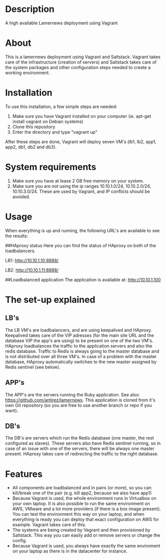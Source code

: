 # Description
A high available Lamernews deployment using Vagrant

# About
This is a lamernews deployment using Vagrant and Saltstack. Vagrant takes care of the infrastructure (creation of servers) and Saltstack takes care of the system packages and other configuration steps needed to create a working environment.

# Installation
To use this installation, a few simple steps are needed:
1. Make sure you have Vagrant installed on your computer (ie. apt-get install vagrant on Debian systems)
2. Clone this repository
3. Enter the directory and type "vagrant up"

After these steps are done, Vagrant will deploy seven VM's (lb1, lb2, app1, app2, db1, db2 and db3).

# System requirements
1. Make sure you have at lease 2 GB free memory on your system.
2. Make sure you are not using the ip ranges 10.10.1.0/24, 10.10.2.0/24, 10.10.3.0/24. These are used by Vagrant, and IP conflicts should be avoided.

# Usage
When everything is up and running, the following URL's are available to see the results:

##HAproxy status
Here you can find the status of HAproxy on both of the loadbalancers.

LB1:
http://10.10.1.10:8888/

LB2:
http://10.10.1.11:8888/

##Loadbalanced application
The application is available at:
http://10.10.1.100

# The set-up explained

## LB's
The LB VM's are loadbalancers, and are using keepalived and HAproxy. Keepalived takes care of the VIP adresses (for the main site URL and the database VIP the app's are using) to be present on one of the two VM's. HAproxy loadbalances the traffic to the application servers and also the redis database. Traffic to Redis is always going to the master database and is not distributed over all three VM's. In case of a problem with the master database, HAproxy automatically switches to the new master assigned by Redis sentinel (see below).

## APP's
The APP's are the servers running the Ruby application. See also: https://github.com/antirez/lamernews. This application is cloned from it's own Git repository (so you are free to use another branch or repo if you want).

## DB's
The DB's are servers which run the Redis database (one master, the rest configured as slaves). These servers also have Redis sentinel running, so in case of an issue with one of the servers, there will be always one master present. HAproxy takes care of redirecting the traffic to the right database.

# Features
* All components are loadbalanced and in pairs (or more), so you can kill/break one of the pair (e.g. kill app2, because we also have app1)
* Because Vagrant is used, the whole environment runs in Virtualbox on your own laptop. It is also possible to run the same environment on AWS, VMware and a lot more providers (if there is a box image present). You can test the environment this way on your laptop, and when everything is ready you can deploy that exact configuration on AWS for example. Vagrant takes care of this.
* The systems are being created by Vagrant and then provisioned by Saltstack. This way you can easily add or remove servers or change the config.
* Because Vagrant is used, you always have exactly the same enviroment on your laptop as there is in the datacenter for instance.
